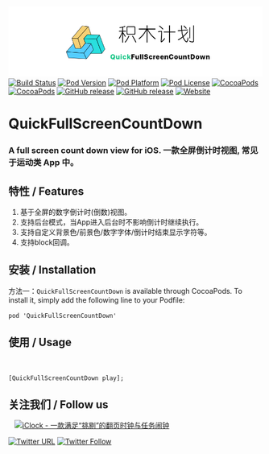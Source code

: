 ![logo](logo.png)
[![Build Status](http://img.shields.io/travis/pcjbird/QuickFullScreenCountDown/master.svg?style=flat)](https://travis-ci.org/pcjbird/QuickFullScreenCountDown)
[![Pod Version](http://img.shields.io/cocoapods/v/QuickFullScreenCountDown.svg?style=flat)](http://cocoadocs.org/docsets/QuickFullScreenCountDown/)
[![Pod Platform](http://img.shields.io/cocoapods/p/QuickFullScreenCountDown.svg?style=flat)](http://cocoadocs.org/docsets/QuickFullScreenCountDown/)
[![Pod License](http://img.shields.io/cocoapods/l/QuickFullScreenCountDown.svg?style=flat)](https://www.apache.org/licenses/LICENSE-2.0.html)
[![CocoaPods](https://img.shields.io/cocoapods/at/QuickFullScreenCountDown.svg)](https://github.com/pcjbird/QuickFullScreenCountDown)
[![CocoaPods](https://img.shields.io/cocoapods/dt/QuickFullScreenCountDown.svg)](https://github.com/pcjbird/QuickFullScreenCountDown)
[![GitHub release](https://img.shields.io/github/release/pcjbird/QuickFullScreenCountDown.svg)](https://github.com/pcjbird/QuickFullScreenCountDown/releases)
[![GitHub release](https://img.shields.io/github/release-date/pcjbird/QuickFullScreenCountDown.svg)](https://github.com/pcjbird/QuickFullScreenCountDown/releases)
[![Website](https://img.shields.io/website-pcjbird-down-green-red/https/shields.io.svg?label=author)](https://pcjbird.github.io)

# QuickFullScreenCountDown
### A full screen count down view for iOS. 一款全屏倒计时视图, 常见于运动类 App 中。

## 特性 / Features

1. 基于全屏的数字倒计时(倒数)视图。
2. 支持后台模式，当App进入后台时不影响倒计时继续执行。
3. 支持自定义背景色/前景色/数字字体/倒计时结束显示字符等。
4. 支持block回调。

##  安装 / Installation

方法一：`QuickFullScreenCountDown` is available through CocoaPods. To install it, simply add the following line to your Podfile:

```
pod 'QuickFullScreenCountDown'
```

## 使用 / Usage
  
```
[QuickFullScreenCountDown play];
``` 


## 关注我们 / Follow us
  
<a href="https://itunes.apple.com/cn/app/iclock-一款满足-挑剔-的翻页时钟与任务闹钟/id1128196970?pt=117947806&ct=com.github.pcjbird.QuickFullScreenCountDown&mt=8"><img src="https://github.com/pcjbird/AssetsExtractor/raw/master/iClock.gif" width="400" title="iClock - 一款满足“挑剔”的翻页时钟与任务闹钟"></a>

[![Twitter URL](https://img.shields.io/twitter/url/http/shields.io.svg?style=social)](https://twitter.com/intent/tweet?text=https://github.com/pcjbird/QuickFullScreenCountDown)
[![Twitter Follow](https://img.shields.io/twitter/follow/pcjbird.svg?style=social)](https://twitter.com/pcjbird)
